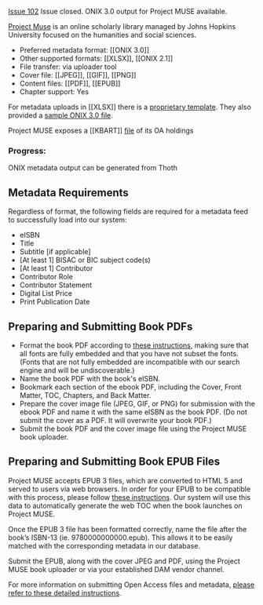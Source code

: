 [Issue 102](https://github.com/thoth-pub/thoth/issues/102) Issue closed. ONIX 3.0 output for Project MUSE available.


[Project Muse](https://muse.jhu.edu/) is an online scholarly library managed by Johns Hopkins University focused on the humanities and social sciences. 

* Preferred metadata format: [[ONIX 3.0]]
* Other supported formats: [[XLSX]], [[ONIX 2.1]]
* File transfer: via uploader tool
* Cover file: [[JPEG]], [[GIF]], [[PNG]]
* Content files: [[PDF]], [[EPUB]]
* Chapter support: Yes

For metadata uploads in [[XLSX]] there is a [proprietary template](https://about.muse.jhu.edu/media/uploads/metadata_submission_template.xls). They also provided a [sample ONIX 3.0 file](https://cloud.copim.ac.uk/s/tWfeyRH7bi9reHa).

Project MUSE exposes a [[KBART]] [file](https://about.muse.jhu.edu/lib/metadata?format=kbart&content=book&no_auth=1&collection_ids=726) of its OA holdings

### Progress: 
ONIX metadata output can be generated from Thoth

## Metadata Requirements

Regardless of format, the following fields are required for a metadata feed to successfully load into our system:

* eISBN
* Title
* Subtitle [if applicable]
* [At least 1] BISAC or BIC subject code(s)
* [At least 1] Contributor
* Contributor Role
* Contributor Statement
* Digital List Price
* Print Publication Date

## Preparing and Submitting Book PDFs

* Format the book PDF according to [these instructions](https://cloud.copim.ac.uk/s/gm2GdExdtDeX453), making sure that all fonts are fully embedded and that you have not subset the fonts. (Fonts that are not fully embedded are incompatible with our search engine and will be undiscoverable.)
* Name the book PDF with the book's eISBN.
* Bookmark each section of the ebook PDF, including the Cover, Front Matter, TOC, Chapters, and Back Matter.
* Prepare the cover image file (JPEG, GIF, or PNG) for submission with the ebook PDF and name it with the same eISBN as the book PDF. (Do not submit the cover as a PDF. It will overwrite your book PDF.)
* Submit the book PDF and the cover image file using the Project MUSE book uploader.

## Preparing and Submitting Book EPUB Files

Project MUSE accepts EPUB 3 files, which are converted to HTML 5 and served to users via web browsers. In order for your EPUB to be compatible with this process, please follow [these instructions](https://cloud.copim.ac.uk/s/fGNorHxEafjFb2G). Our system will use this data to automatically generate the web TOC when the book launches on Project MUSE.

Once the EPUB 3 file has been formatted correctly, name the file after the book’s ISBN-13 (ie. 9780000000000.epub). This allows it to be easily matched with the corresponding metadata in our database.

Submit the EPUB, along with the cover JPEG and PDF, using the Project MUSE book uploader or via your established DAM vendor channel.

For more information on submitting Open Access files and metadata, [please refer to these detailed instructions](https://about.muse.jhu.edu/pub/docs/oa-books-instructions).

